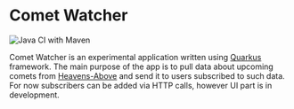 # Comet Watcher

![Java CI with Maven](https://github.com/eshishkin/comet-watcher/workflows/Java%20CI%20with%20Maven/badge.svg)

Comet Watcher is an experimental application written using [Quarkus](https://quarkus.io) framework. The main purpose of the 
app is to pull data about upcoming comets from [Heavens-Above](https://heavens-above.com) and send it 
to users subscribed to such data. For now subscribers can be added via HTTP calls, however UI part is in 
development.

